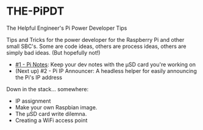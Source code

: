 # THE-PiPDT
The Helpful Engineer's Pi Power Developer Tips

Tips and Tricks for the power developer for the Raspberry Pi and other small SBC's. Some are code ideas, others are process ideas, others are simply bad ideas. (But hopefully not!)

* [#1 - Pi Notes](001-Pi-Notes): Keep your dev notes with the &micro;SD card you're working on
* (Next up) #2 - Pi IP Announcer: A headless helper for easily announcing the Pi's IP address

Down in the stack... somewhere:
* IP assignment
* Make your own Raspbian image.
* The &micro;SD card write dilemna.
* Creating a WiFi access point
